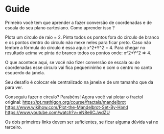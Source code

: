 # Guide

Primeiro você tem que aprender a fazer conversão de coordenadas e de escala do seu plano cartesiano.
Como aprender isso ?

Plota um circulo de raio = 2. Pinta todos os pontos fora do circulo de branco e os pontos dentro do circulo não mexe neles para ficar preto.
Caso não lembre a fórmula do circulo é essa aqui: x^2+Y^2 = 4. 
Para chegar no resultado acima vc pinta de branco todos os pontos onde: x^2+Y^2 => 4.

O que acontece aqui, se você não fizer conversão de escala ou de coordenadas esse circulo vai fica pequenininho e com o centro no canto esquerdo da janela.

Seu desafio é colocar ele centralizado na janela e de um tamanho que da para ver.

Conseguiu fazer o circulo? Parabéns! Agora você vai plotar o fractol original:
https://pt.mathigon.org/course/fractals/mandelbrot
https://www.wikihow.com/Plot-the-Mandelbrot-Set-By-Hand
https://www.youtube.com/watch?v=eN8e6CJwdZU

Os dois primeiros links devem ser suficientes, se ficar alguma dúvida vai no terceiro.
